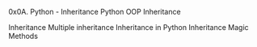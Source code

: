 0x0A. Python - Inheritance
Python
OOP
Inheritance


Inheritance
Multiple inheritance
Inheritance in Python
Inheritance Magic Methods
